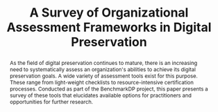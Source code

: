 ---
abstract: 'As the field of digital preservation continues to mature, there is an increasing
  need to systematically assess an organization''s abilities to achieve its digital
  preservation goals. A

  wide variety of assessment tools exist for this purpose. These range from light-weight
  checklists to resource-intensive certification processes. Conducted as part of the
  BenchmarkDP

  project, this paper presents a survey of these tools that elucidates available options
  for practitioners and opportunities for further research.'
creators:
- Maemura, Emily
- Moles, Nathan
- Becker, Christoph
date: null
document_url: https://services.phaidra.univie.ac.at/api/object/o:429553/download
grand_parent: iPRES
institutions: []
keywords:
- capability
- maturity
- risk
- organizational assessment
- design science
landing_page_url: https://phaidra.univie.ac.at/o:429553
language: eng
layout: publication
license: CC BY 4.0 International
notes_url: null
parent: iPRES 2015
presentation_url: null
publication_type: paper
size: 260518
source_name: iPRES
title: A Survey of Organizational Assessment Frameworks in Digital Preservation
year: 2015
---